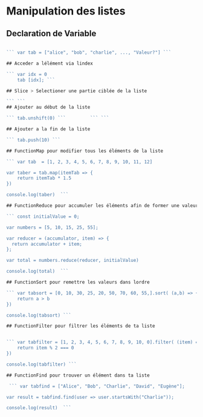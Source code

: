 
# Manipulation des listes 

## Declaration de Variable
``` Javascript

``` var tab = ["alice", "bob", "charlie", ..., "Valeur?"] ``` 

## Acceder a lélément via lindex 

``` var idx = 0 
    tab [idx]; ``` 

## Slice > Selectioner une partie ciblée de la liste 

``` ``` 
## Ajouter au début de la liste 

``` tab.unshift(0) ```         ``` ``` 

## Ajouter a la fin de la liste 

``` tab.push(10) ```

## FunctionMap pour modifier tous les éléments de la liste 

``` var tab  = [1, 2, 3, 4, 5, 6, 7, 8, 9, 10, 11, 12]

var taber = tab.map(itemTab => {
    return itemTab * 1.5
})

console.log(taber)  ``` 

## FunctionReduce pour accumuler les éléments afin de former une valeur 

``` const initialValue = 0;

var numbers = [5, 10, 15, 25, 55];

var reducer = (accumulator, item) => {
  return accumulator + item;
};

var total = numbers.reduce(reducer, initialValue)

console.log(total)  ``` 

## FunctionSort pour remettre les valeurs dans lordre 

``` var tabsort = [0, 10, 30, 25, 20, 50, 70, 60, 55,].sort( (a,b) => {
    return a > b
})

console.log(tabsort) ``` 

## FunctionFilter pour filtrer les éléments de ta liste 


``` var tabfilter = [1, 2, 3, 4, 5, 6, 7, 8, 9, 10, 0].filter( (item) => {
    return item % 2 === 0
})

console.log(tabfilter) ``` 

## FunctionFind pour trouver un élément dans ta liste 

 ``` var tabfind = ["Alice", "Bob", "Charlie", "David", "Eugène"];

var result = tabfind.find(user => user.startsWith("Charlie"));

console.log(result)  ``` 





